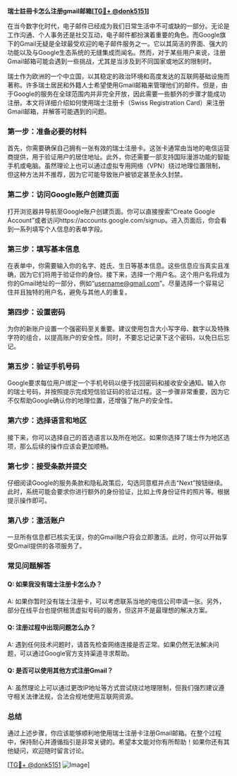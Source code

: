 **瑞士註冊卡怎么注册gmail邮箱[[TG💪+ @donk5151](https://t.me/s/donk5151)]**

在当今数字化时代，电子邮件已经成为我们日常生活中不可或缺的一部分。无论是工作沟通、个人事务还是社交互动，电子邮件都扮演着重要的角色。而Google旗下的Gmail无疑是全球最受欢迎的电子邮件服务之一。它以其简洁的界面、强大的功能以及与Google生态系统的无缝集成而闻名。然而，对于某些用户来说，注册Gmail邮箱可能会遇到一些挑战，尤其是当涉及到不同国家或地区的限制时。

瑞士作为欧洲的一个中立国，以其稳定的政治环境和高度发达的互联网基础设施而著称。许多瑞士居民和外籍人士希望使用Gmail邮箱来管理他们的邮件。但是，由于Google的服务在全球范围内并非完全开放，因此需要一些额外的步骤才能成功注册。本文将详细介绍如何使用瑞士注册卡（Swiss Registration Card）来注册Gmail邮箱，并解答可能遇到的问题。

### **第一步：准备必要的材料**

首先，你需要确保自己拥有一张有效的瑞士注册卡。这张卡通常由当地的电信运营商提供，用于验证用户的居住地址。此外，你还需要一部支持国际漫游功能的智能手机或电脑。虽然理论上也可以通过虚拟专用网络（VPN）绕过地理位置限制，但这种方法并不推荐，因为它可能导致账户被锁定甚至永久封禁。

### **第二步：访问Google账户创建页面**

打开浏览器并导航至Google账户创建页面。你可以直接搜索“Create Google Account”或者访问https://accounts.google.com/signup。进入页面后，你会看到一系列填写个人信息的表单字段。

### **第三步：填写基本信息**

在表单中，你需要输入你的名字、姓氏、生日等基本信息。这些信息应当真实且准确，因为它们将用于验证你的身份。接下来，选择一个用户名。这个用户名将成为你的Gmail地址的一部分，例如“username@gmail.com”。尽量选择一个容易记住并且独特的用户名，避免与其他人的重复。

### **第四步：设置密码**

为你的新账户设置一个强密码至关重要。建议使用包含大小写字母、数字以及特殊字符的组合，以提高账户的安全性。同时，不要忘记记录下这个密码，以免日后忘记。

### **第五步：验证手机号码**

Google要求每位用户绑定一个手机号码以便于找回密码和接收安全通知。输入你的瑞士号码，并按照提示完成短信验证码的验证过程。这一步骤非常重要，因为它不仅帮助Google确认你的地理位置，还增强了账户的安全性。

### **第六步：选择语言和地区**

接下来，你可以选择自己的首选语言以及所在地区。如果你选择了瑞士作为地区选项，那么后续的操作应该会更加顺畅。

### **第七步：接受条款并提交**

仔细阅读Google的服务条款和隐私政策后，勾选同意框并点击“Next”按钮继续。此时，系统可能会要求你进行额外的身份验证，比如上传身份证件的照片等。根据提示操作即可。

### **第八步：激活账户**

一旦所有信息都已核实无误，你的Gmail账户将会立即激活。此时，你可以开始享受Gmail提供的各项服务了。

### **常见问题解答**

#### Q: 如果我没有瑞士注册卡怎么办？
A: 如果你暂时没有瑞士注册卡，可以考虑联系当地的电信公司申请一张。另外，部分在线平台也提供租赁虚拟号码的服务，但这并不是最理想的解决方案。

#### Q: 注册过程中出现问题怎么办？
A: 遇到任何技术问题时，请首先检查网络连接是否正常。如果仍然无法解决问题，可以通过Google官方支持渠道寻求帮助。

#### Q: 是否可以使用其他方式注册Gmail？
A: 虽然理论上可以通过更改IP地址等方式尝试绕过地理限制，但我们强烈建议遵守相关法律法规，合法合规地使用互联网资源。

### **总结**

通过上述步骤，你应该能够顺利地使用瑞士注册卡注册Gmail邮箱。在整个过程中，保持耐心并遵循指引是非常关键的。希望本文能对你有所帮助！如果你还有其他疑问，欢迎随时留言讨论。

[[TG💪+ @donk5151](https://t.me/s/donk5151) ![Image](https://i.postimg.cc/rwNCRYN7/Snipaste-2025-04-30-17-27-05.png)]